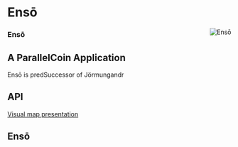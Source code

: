 # Ensō

<img align="right" src="https://upload.wikimedia.org/wikipedia/commons/thumb/6/68/Enso.svg/2000px-Enso.svg.png" title="Ensō" />

### Ensō

## A ParallelCoin Application

Ensō is predSuccessor of Jörmungandr


## API 

<a href="https://mm.tt/1105285141?t=SgNVySqFv3">Visual map presentation</a>

## Ensō 

